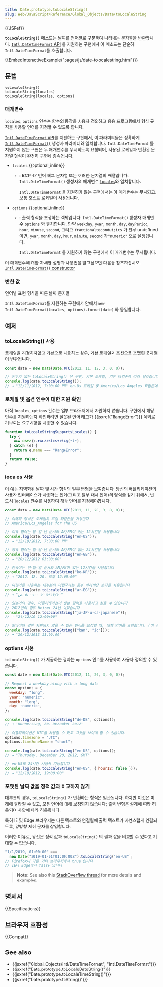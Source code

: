 ```yaml
---
title: Date.prototype.toLocaleString()
slug: Web/JavaScript/Reference/Global_Objects/Date/toLocaleString
---
```


{{JSRef}}

**`toLocaleString()`** 메소드는 날짜를 언어별로 구분하여 나타내는 문자열을 반환합니다. [`Intl.DateTimeFormat` API](/en-US/docs/Web/JavaScript/Reference/Global_Objects/Intl/DateTimeFormat) 를 지원하는 구현에서 이 메소드는 단순히 `Intl.DateTimeFormat`를 호출합니다.

{{EmbedInteractiveExample("pages/js/date-tolocalestring.html")}}

## 문법

```js-nolint
toLocaleString()
toLocaleString(locales)
toLocaleString(locales, options)
```

### 매개변수

`locales`, `options` 인수는 함수의 동작을 사용자 정의하고 응용 프로그램에서 형식 규칙을 사용할 언어를 지정할 수 있도록 합니다.

[`Intl.DateTimeFormat` API](/en-US/docs/Web/JavaScript/Reference/Global_Objects/Intl/DateTimeFormat)를 지원하는 구현에서, 이 파라미터들은 정확하게 [`Intl.DateTimeFormat()`](/en-US/docs/Web/JavaScript/Reference/Global_Objects/Intl/DateTimeFormat/DateTimeFormat) 생성자 파라미터와 일치합니다. `Intl.DateTimeFormat` 를 지원하지 않는 구현은 두 매개변수를 무시하도록 요청되어, 사용된 로케일과 반환된 문자열 형식이 완전히 구현에 종속됩니다.

- `locales` {{optional_inline}}

  - : BCP 47 언어 태그 문자열 또는 이러한 문자열의 배열입니다. `Intl.DateTimeFormat()` 생성자의 매개변수 [`locales`](/en-US/docs/Web/JavaScript/Reference/Global_Objects/Intl/DateTimeFormat/DateTimeFormat#locales)와 일치합니다.

    `Intl.DateTimeFormat` 을 지원하지 않는 구현에서는 이 매개변수는 무시되고, 보통 호스트 로케일이 사용됩니다.

- `options` {{optional_inline}}

  - : 출력 형식을 조정하는 객체입니다. `Intl.DateTimeFormat()` 생성자 매개변수 [`options`](/en-US/docs/Web/JavaScript/Reference/Global_Objects/Intl/DateTimeFormat/DateTimeFormat#options) 와 일치합니다. 만약 `weekday`, `year`, `month`, `day`, `dayPeriod`, `hour`, `minute`, `second`, 그리고 `fractionalSecondDigits` 가 전부 undefined이면, `year`, `month`, `day`, `hour`, `minute`, `second` 가`"numeric"` 으로 설정됩니다.

    `Intl.DateTimeFormat` 를 지원하지 않는 구현에서 이 매개변수는 무시됩니다.

이 매개변수에 대한 자세한 설명과 사용법을 알고싶으면 다음을 참조하십시오. [`Intl.DateTimeFormat()` constructor](/en-US/docs/Web/JavaScript/Reference/Global_Objects/Intl/DateTimeFormat/DateTimeFormat)

### 반환 값

언어별 표현 형식을 따른 날짜 문자열

`Intl.DateTimeFormat`를 지원하는 구현에서 안에서 `new Intl.DateTimeFormat(locales, options).format(date)` 와 동일합니다.

## 예제

### toLocaleString() 사용

로케일을 지정하지않고 기본으로 사용하는 경우, 기본 로케일과 옵션으로 포맷된 문자열이 반환됩니다.

```js
const date = new Date(Date.UTC(2012, 11, 12, 3, 0, 0));

// 인수가 없는 toLocaleString() 은 구현, 기본 로케일, 기본 타임존에 따라 달라집니다
console.log(date.toLocaleString());
// → "12/11/2012, 7:00:00 PM" en-Us 로케일 및 America/Los_Angeles 타임존에서 실행했을 때
```

### 로케일 및 옵션 인수에 대한 지원 확인

아직 `locales`, `options` 인수는 일부 브라우저에서 지원하지 않습니다. 구현에서 해당 인수를 지원하는지 확인하려면 잘못된 언어 태그가 {{jsxref("RangeError")}} 예외로 거부되는 요구사항을 사용할 수 있습니다.

```js
function toLocaleStringSupportsLocales() {
  try {
    new Date().toLocaleString("i");
  } catch (e) {
    return e.name === "RangeError";
  }
  return false;
}
```

### locales 사용

이 예는 지역화된 날짜 및 시간 형식의 일부 변형을 보여줍니다. 당신의 어플리케이션의 사용자 인터페이스가 사용하는 언어(그리고 일부 대체 언어)의 형식을 얻기 위해서, 반드시 `locales` 인수를 사용하여 해당 언어를 지정해야합니다.

```js
const date = new Date(Date.UTC(2012, 11, 20, 3, 0, 0));

// 아래의 형식은 로케일의 로컬 타임존을 가정한다
// America/Los_Angeles for the US

// 미국 영어는 달-일-년 순서와 AM/PM이 있는 12시간을 사용합니다
console.log(date.toLocaleString("en-US"));
// → "12/19/2012, 7:00:00 PM"

// 영국 영어는 일-달-년 순서와 AM/PM이 없는 24시간을 사용합니다
console.log(date.toLocaleString("en-GB"));
// → "20/12/2012 03:00:00"

// 한국어는 년-월-일 순서와 AM/PM이 있는 12시간을 사용합니다
console.log(date.toLocaleString("ko-KR"));
// → "2012. 12. 20. 오후 12:00:00"

// 아랍어를 사용하는 대부분의 아랍국가는 동부 아라비안 숫자를 사용합니다
console.log(date.toLocaleString("ar-EG"));
// → "٢٠‏/١٢‏/٢٠١٢ ٥:٠٠:٠٠ ص"

// 일본어의 경우, 어플리케이션이 일본 달력을 사용하고 싶을 수 있습니다
// 2012년의 경우 Heisei 24년 이었습니다
console.log(date.toLocaleString("ja-JP-u-ca-japanese"));
// → "24/12/20 12:00:00"

// 발리어와 같이 지원되지 않을 수 있는 언어를 요청할 때, 대체 언어를 포함합니다. (이 경우에는 인도네시아어)
console.log(date.toLocaleString(["ban", "id"]));
// → "20/12/2012 11.00.00"
```

### options 사용

`toLocaleString()` 가 제공하는 결과는 `options` 인수를 사용하여 사용자 정의할 수 있습니다.

```js
const date = new Date(Date.UTC(2012, 11, 20, 3, 0, 0));

// Request a weekday along with a long date
const options = {
  weekday: "long",
  year: "numeric",
  month: "long",
  day: "numeric",
};

console.log(date.toLocaleString("de-DE", options));
// → "Donnerstag, 20. Dezember 2012"

// 어플리케이션은 UTC를 사용할 수 있고 그것을 보이게 할 수 있습니다.
options.timeZone = "UTC";
options.timeZoneName = "short";

console.log(date.toLocaleString("en-US", options));
// → "Thursday, December 20, 2012, GMT"

// en-US도 24시간 사용이 가능합니다
console.log(date.toLocaleString("en-US", { hour12: false }));
// → "12/19/2012, 19:00:00"
```

### 포맷된 날짜 값을 정적 값과 비교하지 않기

대부분의 경우, `toLocaleString()` 가 반환하는 형식은 일관됩니다. 하지만 이것은 미래에 달라질 수 있고, 모든 언어에 대해 보장되지 않습니다; 출력 변형은 설계에 따라 허용되며 사양에 따라 허용됩니다.

특히 IE 및 Edge 브라우저는 다른 텍스트와 연결될때 출력 텍스트가 자연스럽게 연결되도록, 양방향 제어 문자를 삽입합니다.

이러한 이유로, 당신은 정적 값과 `toLocaleString()` 의 결과 값을 비교할 수 있다고 기대할 수 없습니다.

```js example-bad
"1/1/2019, 01:00:00" ===
  new Date("2019-01-01T01:00:00Z").toLocaleString("en-US");
// Firefox나 다른 기타 브라우저에서 true 입니다
// IE나 Edge에서 false 입니다
```

> **Note:** See also this
> [StackOverflow thread](https://stackoverflow.com/questions/25574963/ies-tolocalestring-has-strange-characters-in-results)
> for more details and examples.

## 명세서

{{Specifications}}

## 브라우저 호환성

{{Compat}}

## See also

- {{jsxref("Global_Objects/Intl/DateTimeFormat", "Intl.DateTimeFormat")}}
- {{jsxref("Date.prototype.toLocaleDateString()")}}
- {{jsxref("Date.prototype.toLocaleTimeString()")}}
- {{jsxref("Date.prototype.toString()")}}
